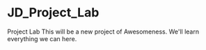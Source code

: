 # JD_Project_Lab
Project Lab
This will be a new project of Awesomeness.
We'll learn everything we can here.
